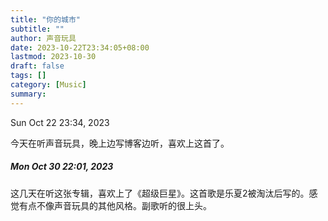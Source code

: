 ```yaml
---
title: "你的城市"
subtitle: ""
author: 声音玩具
date: 2023-10-22T23:34:05+08:00
lastmod: 2023-10-30
draft: false
tags: []
category: [Music]
summary: 
---
```


Sun Oct 22 23:34, 2023

今天在听声音玩具，晚上边写博客边听，喜欢上这首了。

##### Mon Oct 30 22:01, 2023

这几天在听这张专辑，喜欢上了《超级巨星》。这首歌是乐夏2被淘汰后写的。感觉有点不像声音玩具的其他风格。副歌听的很上头。